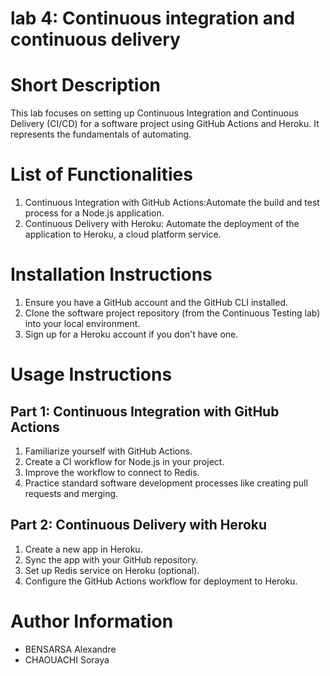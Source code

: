 
# lab 4: Continuous integration and continuous delivery

# Short Description 
This lab focuses on setting up Continuous Integration and Continuous Delivery (CI/CD) for a software project using GitHub Actions and Heroku. It represents the fundamentals of automating. 

# List of Functionalities
1. Continuous Integration with GitHub Actions:Automate the build and test process for a Node.js application.
2. Continuous Delivery with Heroku: Automate the deployment of the application to Heroku, a cloud platform service.

# Installation Instructions
1. Ensure you have a GitHub account and the GitHub CLI installed.
2. Clone the software project repository (from the Continuous Testing lab) into your local environment.
3. Sign up for a Heroku account if you don't have one.

# Usage Instructions
## Part 1: Continuous Integration with GitHub Actions
1. Familiarize yourself with GitHub Actions.
2. Create a CI workflow for Node.js in your project.
3. Improve the workflow to connect to Redis.
4. Practice standard software development processes like creating pull requests and merging.

## Part 2: Continuous Delivery with Heroku
1. Create a new app in Heroku.
2. Sync the app with your GitHub repository.
3. Set up Redis service on Heroku (optional).
4. Configure the GitHub Actions workflow for deployment to Heroku.

# Author Information
- BENSARSA Alexandre
- CHAOUACHI Soraya




